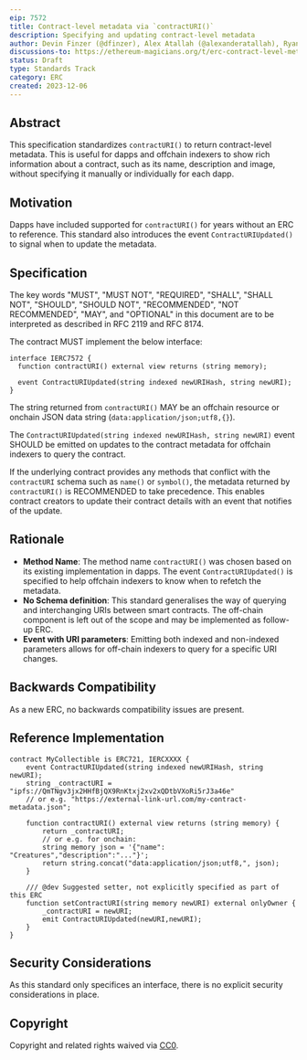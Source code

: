 ```yaml
---
eip: 7572
title: Contract-level metadata via `contractURI()`
description: Specifying and updating contract-level metadata
author: Devin Finzer (@dfinzer), Alex Atallah (@alexanderatallah), Ryan Ghods (@ryanio), Tim Pechersky (@peersky)
discussions-to: https://ethereum-magicians.org/t/erc-contract-level-metadata-via-contracturi/17157
status: Draft
type: Standards Track
category: ERC
created: 2023-12-06
---
```


## Abstract

This specification standardizes `contractURI()` to return contract-level metadata. This is useful for dapps and offchain indexers to show rich information about a contract, such as its name, description and image, without specifying it manually or individually for each dapp.

## Motivation

Dapps have included supported for `contractURI()` for years without an ERC to reference. This standard also introduces the event `ContractURIUpdated()` to signal when to update the metadata.

## Specification

The key words "MUST", "MUST NOT", "REQUIRED", "SHALL", "SHALL NOT", "SHOULD", "SHOULD NOT", "RECOMMENDED", "NOT RECOMMENDED", "MAY", and "OPTIONAL" in this document are to be interpreted as described in RFC 2119 and RFC 8174.

The contract MUST implement the below interface:

```solidity
interface IERC7572 {
  function contractURI() external view returns (string memory);

  event ContractURIUpdated(string indexed newURIHash, string newURI);
}
```

The string returned from `contractURI()` MAY be an offchain resource or onchain JSON data string (`data:application/json;utf8,{}`).

The `ContractURIUpdated(string indexed newURIHash, string newURI)` event SHOULD be emitted on updates to the contract metadata for offchain indexers to query the contract.

If the underlying contract provides any methods that conflict with the `contractURI` schema such as `name()` or `symbol()`, the metadata returned by `contractURI()` is RECOMMENDED to take precedence. This enables contract creators to update their contract details with an event that notifies of the update.

## Rationale

- **Method Name**: The method name `contractURI()` was chosen based on its existing implementation in dapps. The event `ContractURIUpdated()` is specified to help offchain indexers to know when to refetch the metadata.
- **No Schema definition**: This standard generalises the way of querying and interchanging URIs between smart contracts. The off-chain component is left out of the scope and may be implemented as follow-up ERC.
- **Event with URI parameters**: Emitting both indexed and non-indexed parameters allows for off-chain indexers to query for a specific URI changes.   

## Backwards Compatibility

As a new ERC, no backwards compatibility issues are present.

## Reference Implementation

```solidity
contract MyCollectible is ERC721, IERCXXXX {
    event ContractURIUpdated(string indexed newURIHash, string newURI);
    string _contractURI = "ipfs://QmTNgv3jx2HHfBjQX9RnKtxj2xv2xQDtbVXoRi5rJ3a46e"
    // or e.g. "https://external-link-url.com/my-contract-metadata.json";

    function contractURI() external view returns (string memory) {
        return _contractURI;
        // or e.g. for onchain:
        string memory json = '{"name": "Creatures","description":"..."}';
        return string.concat("data:application/json;utf8,", json);
    }

    /// @dev Suggested setter, not explicitly specified as part of this ERC
    function setContractURI(string memory newURI) external onlyOwner {
        _contractURI = newURI;
        emit ContractURIUpdated(newURI,newURI);
    }
}
```
## Security Considerations

As this standard only specifices an interface, there is no explicit security considerations in place. 

## Copyright

Copyright and related rights waived via [CC0](../LICENSE.md).
